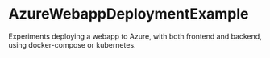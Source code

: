 # AzureWebappDeploymentExample
Experiments deploying a webapp to Azure, with both frontend and backend, using docker-compose or kubernetes.
